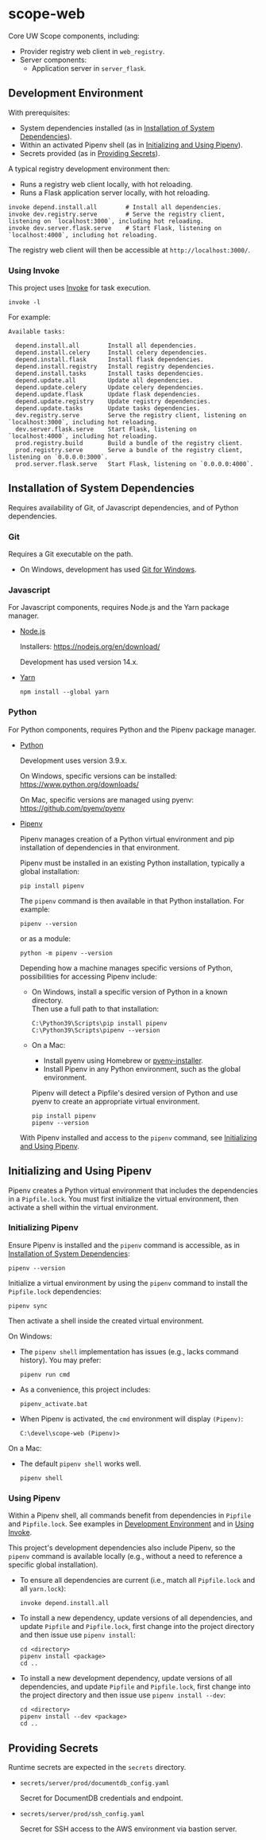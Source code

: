 # scope-web

Core UW Scope components, including:

- Provider registry web client in `web_registry`.
- Server components:
  - Application server in `server_flask`.

## Development Environment

With prerequisites:

- System dependencies installed (as in [Installation of System Dependencies](#installation-of-system-dependencies)).
- Within an activated Pipenv shell (as in [Initializing and Using Pipenv](#initializing-and-using-pipenv)).
- Secrets provided (as in [Providing Secrets](#providing-secrets)).

A typical registry development environment then:

- Runs a registry web client locally, with hot reloading.  
- Runs a Flask application server locally, with hot reloading.  

```
invoke depend.install.all        # Install all dependencies.
invoke dev.registry.serve        # Serve the registry client, listening on `localhost:3000`, including hot reloading.
invoke dev.server.flask.serve    # Start Flask, listening on `localhost:4000`, including hot reloading.
```

The registry web client will then be accessible at `http://localhost:3000/`.

### Using Invoke

This project uses [Invoke](https://www.pyinvoke.org/) for task execution.

```
invoke -l
```

For example:

```
Available tasks:

  depend.install.all        Install all dependencies.
  depend.install.celery     Install celery dependencies.
  depend.install.flask      Install flask dependencies.
  depend.install.registry   Install registry dependencies.
  depend.install.tasks      Install tasks dependencies.
  depend.update.all         Update all dependencies.
  depend.update.celery      Update celery dependencies.
  depend.update.flask       Update flask dependencies.
  depend.update.registry    Update registry dependencies.
  depend.update.tasks       Update tasks dependencies.
  dev.registry.serve        Serve the registry client, listening on `localhost:3000`, including hot reloading.
  dev.server.flask.serve    Start Flask, listening on `localhost:4000`, including hot reloading.
  prod.registry.build       Build a bundle of the registry client.
  prod.registry.serve       Serve a bundle of the registry client, listening on `0.0.0.0:3000`.
  prod.server.flask.serve   Start Flask, listening on `0.0.0.0:4000`.
```

## Installation of System Dependencies

Requires availability of Git, of Javascript dependencies, and of Python dependencies.

### Git

Requires a Git executable on the path.

- On Windows, development has used [Git for Windows](https://git-scm.com/download/win).

### Javascript

For Javascript components, requires Node.js and the Yarn package manager.

- [Node.js](https://nodejs.org/)

  Installers: <https://nodejs.org/en/download/>
  
  Development has used version 14.x.

- [Yarn](https://yarnpkg.com/)

  ```
  npm install --global yarn
  ```

### Python

For Python components, requires Python and the Pipenv package manager.

- [Python](https://www.python.org/)

  Development uses version 3.9.x.

  On Windows, specific versions can be installed: <https://www.python.org/downloads/>
  
  On Mac, specific versions are managed using pyenv: <https://github.com/pyenv/pyenv>
  
- [Pipenv](https://pipenv.pypa.io/en/latest/)

  Pipenv manages creation of a Python virtual environment and pip installation of dependencies in that environment.
    
  Pipenv must be installed in an existing Python installation, typically a global installation:  
    
  ```
  pip install pipenv
  ```
    
  The `pipenv` command is then available in that Python installation. For example:
    
  ```
  pipenv --version
  ```

  or as a module:

  ```
  python -m pipenv --version
  ```
  
  Depending how a machine manages specific versions of Python, possibilities for accessing Pipenv include:
    
  - On Windows, install a specific version of Python in a known directory.  
    Then use a full path to that installation:
    
    ```
    C:\Python39\Scripts\pip install pipenv
    C:\Python39\Scripts\pipenv --version
    ```  
    
  - On a Mac:
    - Install pyenv using Homebrew or [pyenv-installer](https://github.com/pyenv/pyenv-installer).
    - Install Pipenv in any Python environment, such as the global environment.
    
    Pipenv will detect a Pipfile's desired version of Python and use pyenv to create an appropriate virtual environment.
  
    ```
    pip install pipenv
    pipenv --version
    ```
    
  With Pipenv installed and access to the `pipenv` command, see [Initializing and Using Pipenv](#initializing-and-using-pipenv).

## Initializing and Using Pipenv

Pipenv creates a Python virtual environment that includes the dependencies in a `Pipfile.lock`.
You must first initialize the virtual environment, then activate a shell within the virtual environment.

### Initializing Pipenv

Ensure Pipenv is installed and the `pipenv` command is accessible, as in [Installation of System Dependencies](#installation-of-system-dependencies):

```
pipenv --version
```

Initialize a virtual environment by using the `pipenv` command to install the `Pipfile.lock` dependencies:

```
pipenv sync
```

Then activate a shell inside the created virtual environment.

On Windows:

- The `pipenv shell` implementation has issues (e.g., lacks command history). You may prefer:

  ```
  pipenv run cmd
  ```

- As a convenience, this project includes:

  ```
  pipenv_activate.bat
  ```

- When Pipenv is activated, the `cmd` environment will display `(Pipenv)`:

  ```
  C:\devel\scope-web (Pipenv)>
  ```

On a Mac:

- The default `pipenv shell` works well.

  ```
  pipenv shell
  ```

### Using Pipenv

Within a Pipenv shell, all commands benefit from dependencies in `Pipfile` and `Pipfile.lock`.
See examples in [Development Environment](#development-environment) and in [Using Invoke](#using-invoke).

This project's development dependencies also include Pipenv, 
so the `pipenv` command is available locally (e.g., without a need to reference a specific global installation). 

- To ensure all dependencies are current (i.e., match all `Pipfile.lock` and all `yarn.lock`):

  ```
  invoke depend.install.all
  ```

- To install a new dependency, update versions of all dependencies, and update `Pipfile` and `Pipfile.lock`,
  first change into the project directory and then issue use `pipenv install`:

  ```
  cd <directory>
  pipenv install <package>
  cd ..
  ```

- To install a new development dependency, update versions of all dependencies, and update `Pipfile` and `Pipfile.lock`,
  first change into the project directory and then issue use `pipenv install --dev`:

  ```
  cd <directory>
  pipenv install --dev <package>
  cd ..
  ```

## Providing Secrets

Runtime secrets are expected in the `secrets` directory.

- `secrets/server/prod/documentdb_config.yaml`

  Secret for DocumentDB credentials and endpoint.

- `secrets/server/prod/ssh_config.yaml`

  Secret for SSH access to the AWS environment via bastion server.
